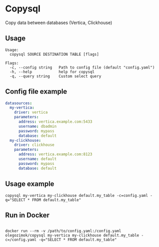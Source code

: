# Copysql
Copy data between databases (Vertica, Clickhouse)


## Usage
```
Usage:
  copysql SOURCE DESTINATION TABLE [flags]

Flags:
  -c, --config string   Path to config file (default "config.yaml")
  -h, --help            help for copysql
  -q, --query string    Custom select query

```

## Config file example
``` yaml
datasources:
  my-vertica:
    driver: vertica
    parameters:
      address: vertica.example.com:5433
      username: dbadmin
      password: mypass
      database: default
  my-clickhouse:
    driver: clickhouse
    parameters:
      address: vertica.example.com:8123
      username: default
      password: mypass
      database: default
```

## Usage example
```
copysql my-vertica my-clickhouse default.my_table -c=config.yaml -q="SELECT * FROM default.my_table"

```

## Run in Docker
```

docker run --rm -v /path/to/config.yaml:/config.yaml olegozimok/copysql my-vertica my-clickhouse default.my_table -c=/config.yaml -q="SELECT * FROM default.my_table"

```